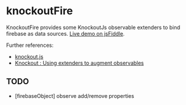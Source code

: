 knockoutFire
============

KnockoutFire provides some KnockoutJs observable extenders to bind firebase as data sources.
[Live demo on jsFiddle](http://jsfiddle.net/4E8nh/).

Further references:

- [knockout.js](/knockoutFire.js)
- [Knockout : Using extenders to augment observables](http://knockoutjs.com/documentation/extenders.html)

## TODO

- [firebaseObject] observe add/remove properties
